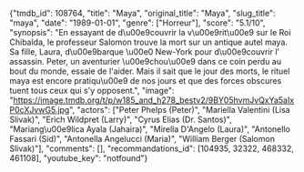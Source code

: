 {"tmdb_id": 108764, "title": "Maya", "original_title": "Maya", "slug_title": "maya", "date": "1989-01-01", "genre": ["Horreur"], "score": "5.1/10", "synopsis": "En essayant de d\u00e9couvrir la v\u00e9rit\u00e9 sur le Roi Chibalda, le professeur Salomon trouve la mort sur un antique autel maya. Sa fille, Laura, d\u00e9barque \u00e0 New-York pour d\u00e9couvrir l' assassin. Peter, un aventurier \u00e9chou\u00e9 dans ce coin perdu au bout du monde, essaie de l'aider. Mais il sait que le jour des morts, le rituel maya est encore pratiqu\u00e9 de nos jours et que des forces obscures tuent tous ceux qui s'y opposent.", "image": "https://image.tmdb.org/t/p/w185_and_h278_bestv2/9BY05hvmJvQxYa5aIxP0cXJvwG5.jpg", "actors": ["Peter Phelps (Peter)", "Mariella Valentini (Lisa Slivak)", "Erich Wildpret (Larry)", "Cyrus Elias (Dr. Santos)", "Mariang\u00e9lica Ayala (Jahaira)", "Mirella D'Angelo (Laura)", "Antonello Fassari (Sid)", "Antonella Angelucci (Maria)", "William Berger (Salomon Slivak)"], "comments": [], "recommandations_id": [104935, 32322, 468332, 461108], "youtube_key": "notfound"}